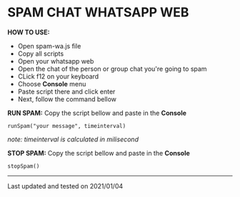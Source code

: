 # SPAM CHAT WHATSAPP WEB
**HOW TO USE:**
- Open spam-wa.js file
- Copy all scripts
- Open your whatsapp web
- Open the chat of the person or group chat you're going to spam
- CLick f12 on your keyboard
- Choose **Console** menu
- Paste script there and click enter
- Next, follow the command bellow

**RUN SPAM:**
Copy the script bellow and paste in the **Console**
```
runSpam("your message", timeinterval)
```
*note: timeinterval is calculated in milisecond*

**STOP SPAM:**
Copy the script bellow and paste in the **Console**
```
stopSpam()
```
---
Last updated and tested on 2021/01/04
